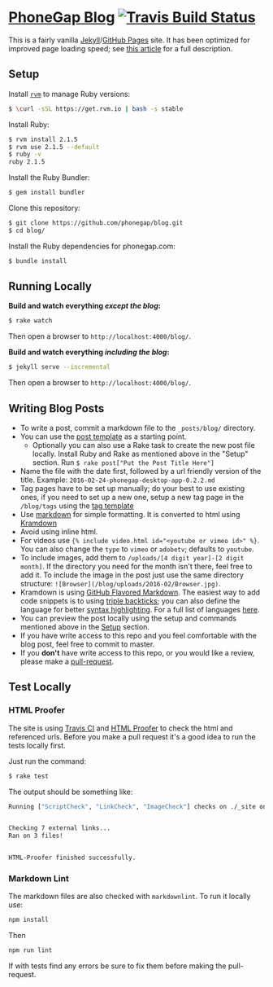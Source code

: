 # [PhoneGap Blog](https://phonegap.com/blog) [![Travis Build Status](https://travis-ci.org/phonegap/blog.svg?branch=gh-pages)](https://travis-ci.org/phonegap/blog)

This is a fairly vanilla [Jekyll](http://jekyllrb.com)/[GitHub Pages](https://pages.github.com/) site. It has been optimized for improved page loading speed; see [this article](http://garthdb.com/writings/i-am-a-jekyll-god/) for a full description.

## Setup

Install [`rvm`](https://rvm.io/) to manage Ruby versions:

```bash
$ \curl -sSL https://get.rvm.io | bash -s stable
```

Install Ruby:

```bash
$ rvm install 2.1.5
$ rvm use 2.1.5 --default
$ ruby -v
ruby 2.1.5
```

Install the Ruby Bundler:

```bash
$ gem install bundler
```

Clone this repository:

```bash
$ git clone https://github.com/phonegap/blog.git
$ cd blog/
```

Install the Ruby dependencies for phonegap.com:

```bash
$ bundle install
```

## Running Locally

**Build and watch everything _except the blog_:**

```bash
$ rake watch
```

Then open a browser to `http://localhost:4000/blog/`.

**Build and watch everything _including the blog_:**

```bash
$ jekyll serve --incremental
```

Then open a browser to `http://localhost:4000/blog/`.

## Writing Blog Posts

* To write a post, commit a markdown file to the `_posts/blog/` directory.
* You can use the [post template](https://github.com/phonegap/blog/blob/master/_post.txt) as a starting point.
  * Optionally you can also use a Rake task to create the new post file locally. Install Ruby and Rake as mentioned above in the "Setup" section. Run `$ rake post["Put the Post Title Here"]`
* Name the file with the date first, followed by a url friendly version of the title. Example: `2016-02-24-phonegap-desktop-app-0.2.2.md`
* Tag pages have to be set up manually; do your best to use existing ones, if you need to set up a new one, setup a new tag page in the `/blog/tags` using the [tag template](https://github.com/phonegap/blog/blob/master/blog/tags/_template.html)
* Use [markdown](https://daringfireball.net/projects/markdown/) for simple formatting. It is converted to html using [Kramdown](http://kramdown.gettalong.org/)
* Avoid using inline html.
* For videos use `{% include video.html id="<youtube or vimeo id>" %}`. You can also change the `type` to `vimeo` or `adobetv`; defaults to `youtube`.
* To include images, add them to `/uploads/[4 digit year]-[2 digit month]`. If the directory you need for the month isn't there, feel free to add it. To include the image in the post just use the same directory structure: `![Browser](/blog/uploads/2016-02/Browser.jpg)`.
* Kramdown is using [GitHub Flavored Markdown](https://help.github.com/articles/working-with-advanced-formatting/). The easiest way to add code snippets is to using [triple backticks](https://help.github.com/articles/creating-and-highlighting-code-blocks/#fenced-code-blocks); you can also define the language for better [syntax highlighting](https://help.github.com/articles/creating-and-highlighting-code-blocks/#syntax-highlighting). For a full list of languages [here](https://github.com/github/linguist/blob/master/lib/linguist/languages.yml).
* You can preview the post locally using the setup and commands mentioned above in the [Setup](https://github.com/phonegap/blog/#setup) section.
* If you have write access to this repo and you feel comfortable with the blog post, feel free to commit to master.
* If you **don't** have write access to this repo, or you would like a review, please make a [pull-request](https://help.github.com/articles/using-pull-requests/).


## Test Locally

### HTML Proofer

The site is using [Travis CI](https://travis-ci.org/phonegap/blog) and [HTML Proofer](https://github.com/gjtorikian/html-proofer) to check the html and referenced urls. Before you make a pull request it's a good idea to run the tests locally first.

Just run the command:

```bash
$ rake test
```

The output should be something like:

```bash
Running ["ScriptCheck", "LinkCheck", "ImageCheck"] checks on ./_site on *.html...


Checking 7 external links...
Ran on 3 files!


HTML-Proofer finished successfully.
```

### Markdown Lint

The markdown files are also checked with `markdownlint`. To run it locally use:

```bash
npm install
```

Then

```bash
npm run lint
```

If with tests find any errors be sure to fix them before making the pull-request.
